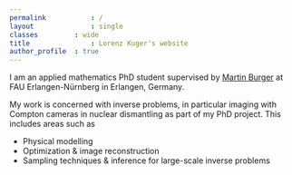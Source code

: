 ```yaml
---
permalink			: /
layout				: single
classes			: wide
title 				: Lorenz Kuger's website
author_profile 	: true
---
```

I am an applied mathematics PhD student supervised by [Martin Burger](https://en.www.math.fau.de/angewandte-mathematik-1/mitarbeiter/prof-dr-martin-burger/) at FAU Erlangen-Nürnberg in Erlangen, Germany.

My work is concerned with inverse problems, in particular imaging with Compton cameras in nuclear dismantling as part of my PhD project. This includes areas such as
- Physical modelling
- Optimization & image reconstruction
- Sampling techniques & inference for large-scale inverse problems